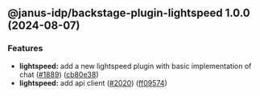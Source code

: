 ## @janus-idp/backstage-plugin-lightspeed 1.0.0 (2024-08-07)


### Features

* **lightspeed:** add a new lightspeed plugin with basic implementation of chat ([#1889](https://github.com/janus-idp/backstage-plugins/issues/1889)) ([cb80e38](https://github.com/janus-idp/backstage-plugins/commit/cb80e38d4d35a8097cd84b57c1b8eb12ec5af6b4))
* **lightspeed:** add api client ([#2020](https://github.com/janus-idp/backstage-plugins/issues/2020)) ([ff09574](https://github.com/janus-idp/backstage-plugins/commit/ff095742c542869c7a330d391bd619e97473218c))
